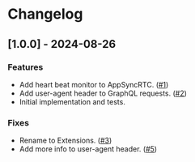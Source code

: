 # Changelog

## [1.0.0] - 2024-08-26

### Features
- Add heart beat monitor to AppSyncRTC. ([#1](https://github.com/aws-amplify/aws-appsync-apollo-extensions-swift/pull/1))
- Add user-agent header to GraphQL requests. ([#2](https://github.com/aws-amplify/aws-appsync-apollo-extensions-swift/pull/2))
- Initial implementation and tests.

### Fixes
- Rename to Extensions. ([#3](https://github.com/aws-amplify/aws-appsync-apollo-extensions-swift/pull/3))
- Add more info to user-agent header. ([#5](https://github.com/aws-amplify/aws-appsync-apollo-extensions-swift/pull/5))
